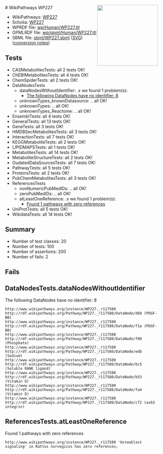 <img style="float: right; width: 200px" src="../logo.png" />
# WikiPathways WP227

* WikiPathways: [WP227](https://identifiers.org/wikipathways:WP227)
* Scholia: [WP227](https://scholia.toolforge.org/wikipathways/WP227)
* WPRDF file: [wp/Human/WP227.ttl](../wp/Human/WP227.ttl)
* GPMLRDF file: [wp/gpml/Human/WP227.ttl](../wp/gpml/Human/WP227.ttl)
* SBML file: [sbml/WP227.sbml](../sbml/WP227.sbml) ([SVG](../sbml/WP227.svg)) ([conversion notes](../sbml/WP227.txt))

## Tests
* CASMetabolitesTests: all 2 tests OK!
* ChEBIMetabolitesTests: all 4 tests OK!
* ChemSpiderTests: all 2 tests OK!
* DataNodesTests
    * dataNodesWithoutIdentifier: .x we found 1 problem(s):
        * [The following DataNodes have no identifier: 8](#d2d32fa7)
    * unknownTypes_knownDatasource: .. all OK!
    * unknownTypes: .. all OK!
    * unknownTypes_Reactome: .. all OK!
* EnsemblTests: all 4 tests OK!
* GeneralTests: all 13 tests OK!
* GeneTests: all 3 tests OK!
* HMDBSecMetabolitesTests: all 3 tests OK!
* InteractionTests: all 7 tests OK!
* KEGGMetaboliteTests: all 2 tests OK!
* LIPIDMAPSTests: all 1 tests OK!
* MetabolitesTests: all 14 tests OK!
* MetaboliteStructureTests: all 2 tests OK!
* OudatedDataSourcesTests: all 7 tests OK!
* PathwayTests: all 5 tests OK!
* ProteinsTests: all 2 tests OK!
* PubChemMetabolitesTests: all 3 tests OK!
* ReferencesTests
    * nonNumericPubMedIDs: .. all OK!
    * zeroPubMedIDs: .. all OK!
    * atLeastOneReference: .x we found 1 problem(s):
        * [Found 1 pathways with zero references](#35eb778e)
* UniProtTests: all 5 tests OK!
* WikidataTests: all 14 tests OK!


## Summary

* Number of test classes: 20
* Number of tests: 100
* Number of assertions: 200
* Number of fails: 2

## Fails

<a name="d2d32fa7" />

## DataNodesTests.dataNodesWithoutIdentifier

The following DataNodes have no identifier: 8
```
http://www.wikipathways.org/instance/WP227._r117580 http://rdf.wikipathways.org/Pathway/WP227._r117580/DataNode/d68 (PDGF-BB)
http://www.wikipathways.org/instance/WP227._r117580 http://rdf.wikipathways.org/Pathway/WP227._r117580/DataNode/f1a (PDGF-BB)
http://www.wikipathways.org/instance/WP227._r117580 http://rdf.wikipathways.org/Pathway/WP227._r117580/DataNode/f00 (Phosphate)
http://www.wikipathways.org/instance/WP227._r117580 http://rdf.wikipathways.org/Pathway/WP227._r117580/DataNode/edb (Sodium)
http://www.wikipathways.org/instance/WP227._r117580 http://rdf.wikipathways.org/Pathway/WP227._r117580/DataNode/bc5 (Soluble RANK ligand)
http://www.wikipathways.org/instance/WP227._r117580 http://rdf.wikipathways.org/Pathway/WP227._r117580/DataNode/b53 (Vitamin D)
http://www.wikipathways.org/instance/WP227._r117580 http://rdf.wikipathways.org/Pathway/WP227._r117580/DataNode/fa4 (Vitamin D)
http://www.wikipathways.org/instance/WP227._r117580 http://rdf.wikipathways.org/Pathway/WP227._r117580/DataNode/cf2 (avb3 integrin)
```

<a name="35eb778e" />

## ReferencesTests.atLeastOneReference

Found 1 pathways with zero references
```
http://www.wikipathways.org/instance/WP227._r117580 'Osteoblast signaling' in Rattus norvegicus has zero references; 
```

